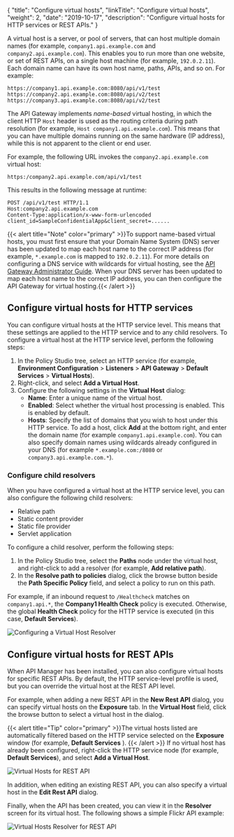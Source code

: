 {
"title": "Configure virtual hosts",
  "linkTitle": "Configure virtual hosts",
  "weight": 2,
  "date": "2019-10-17",
  "description": "Configure virtual hosts for HTTP services or REST APIs."
}

A virtual host is a server, or pool of servers, that can host multiple domain names (for example, `company1.api.example.com`
and `company2.api.example.com`). This enables you to run more than one website, or set of REST APIs, on a single host machine (for example, `192.0.2.11`). Each domain name can have its own host name, paths, APIs, and so on. For example:

```
https://company1.api.example.com:8080/api/v1/test
https://company2.api.example.com:8080/api/v2/test
https://company3.api.example.com:8080/api/v2/test
```

The API Gateway implements *name-based*
virtual hosting, in which the client HTTP `Host`
header is used as the routing criteria during path resolution (for example, `Host company1.api.example.com`). This means that you can have multiple domains running on the same hardware (IP address), while this is not apparent to the client or end user.

For example, the following URL invokes the `company2.api.example.com`
virtual host:

```
https:/company2.api.example.com/api/v1/test
```

This results in the following message at runtime:

```
POST /api/v1/test HTTP/1.1
Host:company2.api.example.com
Content-Type:application/x-www-form-urlencoded
client_id=SampleConfidentialApp&client_secret=......
```

{{< alert title="Note" color="primary" >}}To support name-based virtual hosts, you must first ensure that your Domain Name System (DNS) server has been updated to map each host name to the correct IP address (for example, `*.example.com`
is mapped to `192.0.2.11`). For more details on configuring a DNS service with wildcards for virtual hosting, see the
[API Gateway Administrator Guide](/docs/apim_administration/apigtw_admin/). When your DNS server has been updated to map each host name to the correct IP address, you can then configure the API Gateway for virtual hosting.{{< /alert >}}

## Configure virtual hosts for HTTP services

You can configure virtual hosts at the HTTP service level. This means that these settings are applied to the HTTP service and to any child resolvers. To configure a virtual host at the HTTP service level, perform the following steps:

1. In the Policy Studio tree, select an HTTP service (for example, **Environment Configuration** > **Listeners** > **API Gateway** > **Default Services** > **Virtual Hosts**).
2. Right-click, and select **Add a Virtual Host**.
3. Configure the following settings in the **Virtual Host** dialog:
    * **Name**: Enter a unique name of the virtual host.
    * **Enabled**: Select whether the virtual host processing is enabled. This is enabled by default.
    * **Hosts**: Specify the list of domains that you wish to host under this HTTP service. To add a host, click **Add** at the bottom right, and enter the domain name (for example `company1.api.example.com`). You can also specify domain names using wildcards already configured in your DNS (for example `*.example.com:/8080` or `company3.api.example.com.*`).

### Configure child resolvers

When you have configured a virtual host at the HTTP service level, you can also configure the following child resolvers:

* Relative path
* Static content provider
* Static file provider
* Servlet application

To configure a child resolver, perform the following steps:

1. In the Policy Studio tree, select the **Paths**
    node under the virtual host, and right-click to add a resolver (for example, **Add relative path**).
2. In the **Resolve path to policies**
    dialog, click the browse button beside the **Path Specific Policy**
    field, and select a policy to run on this path.

For example, if an inbound request to `/Healthcheck`
matches on `company1.api.*`, the **Company1 Health Check**
policy is executed. Otherwise, the global **Health Check**
policy for the HTTP service is executed (in this case, **Default Services**).

![Configuring a Virtual Host Resolver](/Images/docbook/images/virtual_hosts/v_host_child_resolver.png)

## Configure virtual hosts for REST APIs

When API Manager has been installed, you can also configure virtual hosts for specific REST APIs. By default, the HTTP service-level profile is used, but you can override the virtual host at the REST API level.

For example, when adding a new REST API in the **New Rest API** dialog, you can specify virtual hosts on the **Exposure**
tab. In the **Virtual Host**
field, click the browse button to select a virtual host in the dialog.

{{< alert title="Tip" color="primary" >}}The virtual hosts listed are automatically filtered based on the HTTP service selected on the **Exposure**
window (for example, **Default Services**
). {{< /alert >}}
If no virtual host has already been configured, right-click the HTTP service node (for example, **Default Services**), and select **Add a Virtual Host**.

![Virtual Hosts for REST API](/Images/docbook/images/virtual_hosts/v_host_rest_api.png)

In addition, when editing an existing REST API, you can also specify a virtual host in the **Edit Rest API**
dialog.

Finally, when the API has been created, you can view it in the **Resolver**
screen for its virtual host. The following shows a simple Flickr API example:

![Virtual Hosts Resolver for REST API](/Images/docbook/images/virtual_hosts/v_host_rest_api_path.png)
